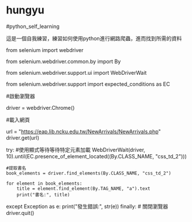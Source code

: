 # hungyu
#python_self_learning

這是一個自我練習，練習如何使用python進行網路爬蟲，進而找到所需的資料

from selenium import webdriver

from selenium.webdriver.common.by import By

from selenium.webdriver.support.ui import WebDriverWait

from selenium.webdriver.support import expected_conditions as EC

#啟動瀏覽器

driver = webdriver.Chrome()

#載入網頁

url = "https://eap.lib.ncku.edu.tw/NewArrivals/NewArrivals.php"
driver.get(url)

try:
    #使用顯式等待等待特定元素加載
    WebDriverWait(driver, 10).until(EC.presence_of_element_located((By.CLASS_NAME, "css_td_2")))
    
    #提取書名
    book_elements = driver.find_elements(By.CLASS_NAME, "css_td_2")
    
    for element in book_elements:
        title = element.find_element(By.TAG_NAME, "a").text
        print("書名:", title)
except Exception as e:
    print("發生錯誤:", str(e))
finally:
    # 關閉瀏覽器
    driver.quit()
